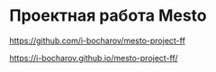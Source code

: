 # Проектная работа Mesto

https://github.com/i-bocharov/mesto-project-ff

https://i-bocharov.github.io/mesto-project-ff/
